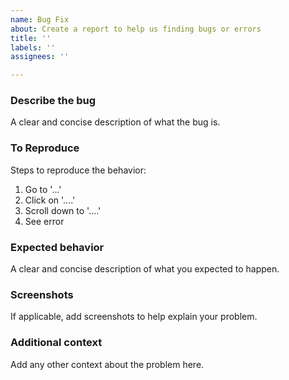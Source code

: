 ```yaml
---
name: Bug Fix
about: Create a report to help us finding bugs or errors
title: ''
labels: ''
assignees: ''

---
```


### **Describe the bug**
A clear and concise description of what the bug is.


### **To Reproduce**
Steps to reproduce the behavior:
1. Go to '...'
2. Click on '....'
3. Scroll down to '....'
4. See error


### **Expected behavior**
A clear and concise description of what you expected to happen.


### **Screenshots**
If applicable, add screenshots to help explain your problem.


### **Additional context**
Add any other context about the problem here.
